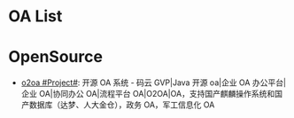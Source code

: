 # OA List

# OpenSource

- [o2oa #Project#](https://github.com/o2oa/o2oa): 开源 OA 系统 - 码云 GVP|Java 开源 oa|企业 OA 办公平台|企业 OA|协同办公 OA|流程平台 OA|O2OA|OA，支持国产麒麟操作系统和国产数据库（达梦、人大金仓），政务 OA，军工信息化 OA
